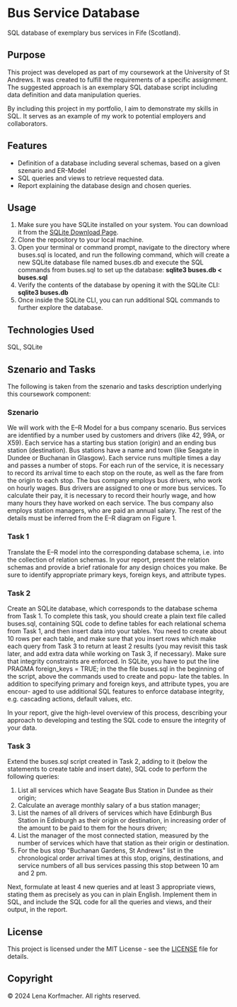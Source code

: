 # Bus Service Database

SQL database of exemplary bus services in Fife (Scotland).

## Purpose
This project was developed as part of my coursework at the University of St Andrews. It was created to fulfill the requirements of a specific assignment. The suggested approach is an exemplary SQL database script including data definition and data manipulation queries.

By including this project in my portfolio, I aim to demonstrate my skills in SQL. It serves as an example of my work to potential employers and collaborators.

## Features
- Definition of a database including several schemas, based on a given szenario and ER-Model
- SQL queries and views to retrieve requested data.
- Report explaining the database design and chosen queries.

## Usage
1. Make sure you have SQLite installed on your system. You can download it from the [SQLite Download Page](https://www.sqlite.org/download.html).
2. Clone the repository to your local machine.
3. Open your terminal or command prompt, navigate to the directory where buses.sql is located, and run the following command, which will create a new SQLite database file named buses.db and execute the SQL commands from buses.sql to set up the database:
        **sqlite3 buses.db < buses.sql**
4. Verify the contents of the database by opening it with the SQLite CLI: 
        **sqlite3 buses.db**
5. Once inside the SQLite CLI, you can run additional SQL commands to further explore the database.


## Technologies Used
SQL, SQLite

## Szenario and Tasks
The following is taken from the szenario and tasks description underlying this coursework component:

### Szenario
We will work with the E–R Model for a bus company scenario. Bus services are identified by a number used by customers and drivers (like 42, 99A, or X59). Each service has a starting bus station (origin) and an ending bus station (destination). Bus stations have a name and town (like Seagate in Dundee or Buchanan in Glasgow). Each service runs multiple times a day and passes a number of stops. For each run of the service, it is necessary to record its arrival time to each stop on the route, as well as the fare from the origin to each stop.
The bus company employs bus drivers, who work on hourly wages. Bus drivers are assigned to one or more bus services. To calculate their pay, it is necessary to record their hourly wage, and how many hours they have worked on each service. The bus company also employs station managers, who are paid an annual salary.
The rest of the details must be inferred from the E–R diagram on Figure 1.

### Task 1
Translate the E–R model into the corresponding database schema, i.e. into the collection of relation schemas. In your report, present the relation schemas and provide a brief rationale for any design choices you make. Be sure to identify appropriate primary keys, foreign keys, and attribute types.

### Task 2
Create an SQLite database, which corresponds to the database schema from Task 1.
To complete this task, you should create a plain text file called buses.sql, containing SQL code to define tables for each relational schema from Task 1, and then insert data into your tables.
You need to create about 10 rows per each table, and make sure that you insert rows which make each query from Task 3 to return at least 2 results (you may revisit this task later, and add extra data while working on Task 3, if necessary).
Make sure that integrity constraints are enforced. In SQLite, you have to put the line PRAGMA foreign_keys = TRUE; in the the file buses.sql in the beginning of the script, above the commands used to create and popu- late the tables. In addition to specifying primary and foreign keys, and attribute types, you are encour- aged to use additional SQL features to enforce database integrity, e.g. cascading actions, default values, etc.

In your report, give the high-level overview of this process, describing your approach to developing and testing the SQL code to ensure the integrity of your data.

### Task 3
Extend the buses.sql script created in Task 2, adding to it (below the statements to create table and insert date), SQL code to perform the following queries:
1. List all services which have Seagate Bus Station in Dundee as their origin;
2. Calculate an average monthly salary of a bus station manager;
3. List the names of all drivers of services which have Edinburgh Bus Station in Edinburgh as their origin or destination, in increasing order of the amount to be paid to them for the hours driven;
4. List the manager of the most connected station, measured by the number of services which have that station as their origin or destination.
5. For the bus stop "Buchanan Gardens, St Andrews" list in the chronological order arrival times at this stop, origins, destinations, and service numbers of all bus services passing this stop between 10 am and 2 pm.

Next, formulate at least 4 new queries and at least 3 appropriate views, stating them as precisely as you can in plain English. Implement them in SQL, and include the SQL code for all the queries and views, and their output, in the report.

## License
This project is licensed under the MIT License - see the [LICENSE](LICENSE) file for details.

## Copyright
© 2024 Lena Korfmacher. All rights reserved.
